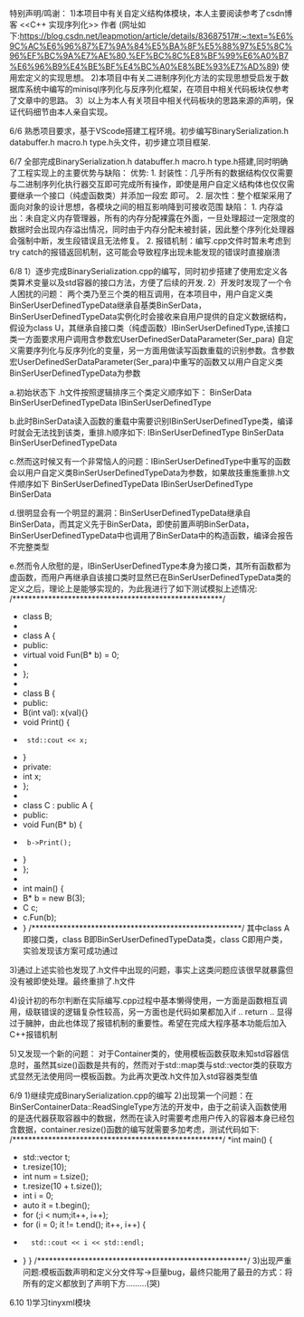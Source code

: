 特别声明/鸣谢：
  1)本项目中有关自定义结构体模块，本人主要阅读参考了csdn博客 <<C++ 实现序列化>> 作者 <leapmotion> (网址如下:https://blog.csdn.net/leapmotion/article/details/83687517#:~:text=%E6%9C%AC%E6%96%87%E7%9A%84%E5%BA%8F%E5%88%97%E5%8C%96%EF%BC%9A%E7%AE%80,%EF%BC%8C%E8%BF%99%E6%A0%B7%E6%96%B9%E4%BE%BF%E4%BC%A0%E8%BE%93%E7%AD%89)
  使用宏定义的实现思想。
  2)本项目中有关二进制序列化方法的实现思想受启发于数据库系统中编写的minisql序列化与反序列化框架，在项目中相关代码板块仅参考了文章中的思路。
  3）以上为本人有关项目中相关代码板块的思路来源的声明，保证代码细节由本人亲自实现。  
  
6/6 
熟悉项目要求，基于VScode搭建工程环境。初步编写BinarySerialization.h databuffer.h macro.h type.h头文件，初步建立项目框架.

6/7
全部完成BinarySerialization.h databuffer.h macro.h type.h搭建,同时明确了工程实现上的主要优势与缺陷：
  优势:
    1. 封装性：几乎所有的数据结构仅仅需要与二进制序列化执行器交互即可完成所有操作，即使是用户自定义结构体也仅仅需要继承一个接口（纯虚函数类）并添加一段宏 即可。
    2. 层次性：整个框架采用了面向对象的设计思想，各模块之间的相互影响降到可接收范围
  缺陷：
    1. 内存溢出：未自定义内存管理器，所有的内存分配裸露在外面，一旦处理超过一定限度的数据时会出现内存溢出情况，同时由于内存分配未被封装，因此整个序列化处理器会强制中断，发生段错误且无法修复。
    2. 报错机制：编写.cpp文件时暂未考虑到try catch的报错返回机制，这可能会导致程序出现未能发现的错误时直接崩溃

6/8
1）逐步完成BinarySerialization.cpp的编写，同时初步搭建了使用宏定义各类算术变量以及std容器的接口方法，方便了后续的开发.
2）开发时发现了一个令人困扰的问题：
  两个类乃至三个类的相互调用，在本项目中，用户自定义类BinSerUserDefinedTypeData继承自基类BinSerData，BinSerUserDefinedTypeData实例化时会接收来自用户提供的自定义数据结构，假设为class U，其继承自接口类（纯虚函数）IBinSerUserDefinedType,该接口类一方面要求用户调用含参数宏UserDefinedSerDataParameter(Ser_para) 自定义需要序列化与反序列化的变量，另一方面用做读写函数重载的识别参数。含参数宏UserDefinedSerDataParameter(Ser_para)中重写的函数又以用户自定义类BinSerUserDefinedTypeData为参数

  a.初始状态下 .h文件按照逻辑排序三个类定义顺序如下：
  BinSerData
  BinSerUserDefinedTypeData
  IBinSerUserDefinedType

  b.此时BinSerData读入函数的重载中需要识别IBinSerUserDefinedType类，编译时就会无法找到该类，重排.h顺序如下:
  IBinSerUserDefinedType
  BinSerData
  BinSerUserDefinedTypeData

  c.然而这时候又有一个非常恼人的问题：IBinSerUserDefinedType中重写的函数会以用户自定义类BinSerUserDefinedTypeData为参数，如果故技重施重排.h文件顺序如下
  BinSerUserDefinedTypeData
  IBinSerUserDefinedType
  BinSerData
  
  d.很明显会有一个明显的漏洞：BinSerUserDefinedTypeData继承自BinSerData，而其定义先于BinSerData，即使前置声明BinSerData，BinSerUserDefinedTypeData中也调用了BinSerData中的构造函数，编译会报告不完整类型

  e.然而令人欣慰的是，IBinSerUserDefinedType本身为接口类，其所有函数都为虚函数，而用户再继承自该接口类时显然已在BinSerUserDefinedTypeData类的定义之后，理论上是能够实现的，为此我进行了如下测试模拟上述情况:
  /*****************************************************/
  *  class B;
  *
  *  class A {
  *  public:
  *    virtual void Fun(B* b) = 0;
  *
  *    };
  *
  *  class B {
  *  public:
  *    B(int val): x(val){}
  *    void Print() {
  *      std::cout << x;
  *  }
  *  private:
  *    int x;
  *  };
  *
  *  class C : public A {
  *  public:
  *    void Fun(B* b) {
  *      b->Print();
  *    }
  *  };
  *
  *  int main() {
  *    B* b = new B(3);
  *    C c;
  *    c.Fun(b);
  *  }
  /*****************************************************/
  其中class A即接口类，class B即BinSerUserDefinedTypeData类，class C即用户类，实验发现该方案可成功通过

3)通过上述实验也发现了.h文件中出现的问题，事实上这类问题应该很早就暴露但没有被即使处理。最终重排了.h文件

4)设计初的布尔判断在实际编写.cpp过程中基本懒得使用，一方面是函数相互调用，级联错误的逻辑复杂性较高，另一方面也是代码如果都加入if .. return .. 显得过于臃肿，由此也体现了报错机制的重要性。希望在完成大程序基本功能后加入C++报错机制

5)又发现一个新的问题：
  对于Container类的，使用模板函数获取未知std容器信息时，虽然其size()函数是共有的，然而对于std::map类与std::vector类的获取方式显然无法使用同一模板函数。为此再次更改.h文件加入std容器类型值

6/9
1)继续完成BinarySerialization.cpp的编写
2)出现第一个问题：在BinSerContainerData::ReadSingleType方法的开发中，由于之前读入函数使用的是迭代器获取容器中的数据，然而在读入时需要考虑用户传入的容器本身已经包含数据，container.resize()函数的编写就需要多加考虑，测试代码如下:
/*****************************************************/
*int main() {
*	std::vector<int> t;
*	t.resize(10);
*	int num = t.size();
*	t.resize(10 + t.size());
*	int i = 0;
*	auto it = t.begin();
*	for (;i < num;it++, i++);
*	for (i = 0; it != t.end(); it++, i++) {
*		std::cout << i << std::endl;
*	}
}
/*****************************************************/
3)出现严重问题:模板函数声明和定义分文件写->巨量bug，最终只能用了最丑的方式：将所有的定义都放到了声明下方.........(哭)

6.10
1)学习tinyxml模块